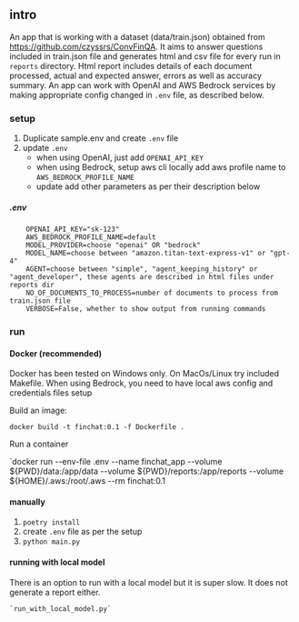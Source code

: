 ## intro

An app that is working with a dataset (data/train.json) obtained from https://github.com/czyssrs/ConvFinQA.
It aims to answer questions included in train.json file and generates html and csv file for every run in `reports` directory.
Html report includes details of each document processed, actual and expected answer, errors as well as accuracy summary.
An app can work with OpenAI and AWS Bedrock services by making appropriate config changed in `.env` file, as described below.

### setup

1. Duplicate sample.env and create `.env` file
2. update `.env`
	- when using OpenAI, just add `OPENAI_API_KEY`
	- when using Bedrock, setup aws cli locally add aws profile name to `AWS_BEDROCK_PROFILE_NAME`
	- update add other parameters as per their description below	
		
##### .env

```
	OPENAI_API_KEY="sk-123"
	AWS_BEDROCK_PROFILE_NAME=default
	MODEL_PROVIDER=choose "openai" OR "bedrock"
	MODEL_NAME=choose between "amazon.titan-text-express-v1" or "gpt-4"
	AGENT=choose between "simple", "agent_keeping_history" or "agent_developer", these agents are described in html files under reports dir
	NO_OF_DOCUMENTS_TO_PROCESS=number of documents to process from train.json file
	VERBOSE=False, whether to show output from running commands
```

### run

#### Docker (recommended)

Docker has been tested on Windows only. On MacOs/Linux try included Makefile.
When using Bedrock, you need to have local aws config and credentials files setup

Build an image:

`docker build -t finchat:0.1 -f Dockerfile .`

Run a container

`docker run --env-file .env --name finchat_app --volume ${PWD}/data:/app/data --volume ${PWD}/reports:/app/reports --volume ${HOME}/.aws:/root/.aws --rm finchat:0.1

#### manually

1. `poetry install`
2. create `.env` file as per the setup
3. `python main.py`

#### running with local model

There is an option to run with a local model but it is super slow.
It does not generate a report either.

	`run_with_local_model.py`


